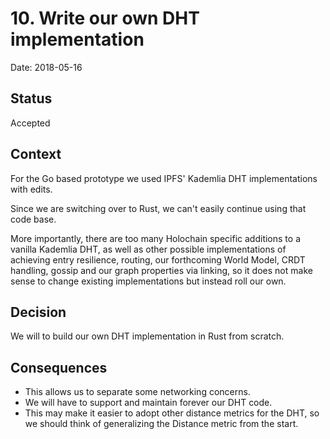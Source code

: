 # 10. Write our own DHT implementation

Date: 2018-05-16

## Status

Accepted

## Context

For the Go based prototype we used IPFS' Kademlia DHT implementations with edits.

Since we are switching over to Rust, we can't easily continue using that code base.

More importantly, there are too many Holochain specific additions to a vanilla Kademlia DHT, as well as other possible implementations of achieving entry resilience, routing, our forthcoming World Model, CRDT handling, gossip and our graph properties via linking, so it does not make sense to change existing implementations but instead roll our own.

## Decision

We will to build our own DHT implementation in Rust from scratch.

## Consequences

- This allows us to separate some networking concerns.
- We will have to support and maintain forever our DHT code.
- This may make it easier to adopt other distance metrics for the DHT, so we should think of generalizing the Distance metric from the start.
